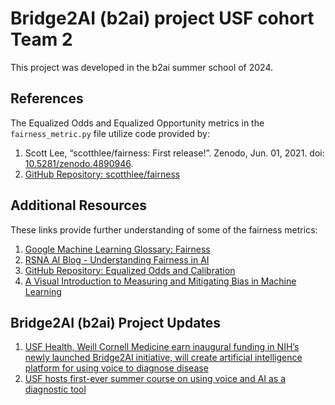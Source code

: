 # Bridge2AI (b2ai) project USF cohort Team 2

This project was developed in the b2ai summer school of 2024.

## References

The Equalized Odds and Equalized Opportunity metrics in the `fairness_metric.py` file utilize code provided by:

1. Scott Lee, “scotthlee/fairness: First release!”. Zenodo, Jun. 01, 2021. doi: [10.5281/zenodo.4890946](https://doi.org/10.5281/zenodo.4890946).
2. [GitHub Repository: scotthlee/fairness](https://github.com/scotthlee/fairness/tree/master?tab=readme-ov-file)

## Additional Resources

These links provide further understanding of some of the fairness metrics:

1. [Google Machine Learning Glossary: Fairness](https://developers.google.com/machine-learning/glossary/fairness#s)
2. [RSNA AI Blog - Understanding Fairness in AI](https://pubs.rsna.org/page/ai/blog/2023/08/ryai_editorsblog082523)
3. [GitHub Repository: Equalized Odds and Calibration](https://github.com/gpleiss/equalized_odds_and_calibration)
4. [A Visual Introduction to Measuring and Mitigating Bias in Machine Learning](https://mlu-explain.github.io/equality-of-odds/)

## Bridge2AI (b2ai) Project Updates

1. [USF Health, Weill Cornell Medicine earn inaugural funding in NIH’s newly launched Bridge2AI initiative, will create artificial intelligence platform for using voice to diagnose disease](https://hscweb3.hsc.usf.edu/blog/2022/09/13/usf-health-cornell-earns-inaugural-nih-funding-to-create-artificial-intelligence-platform-for-using-voice-to-diagnose-disease/)
2. [USF hosts first-ever summer course on using voice and AI as a diagnostic tool](https://www.usf.edu/news/2024/usf-hosts-first-ever-summer-course-on-using-voice-and-ai-as-diagnostic-tool.aspx)
